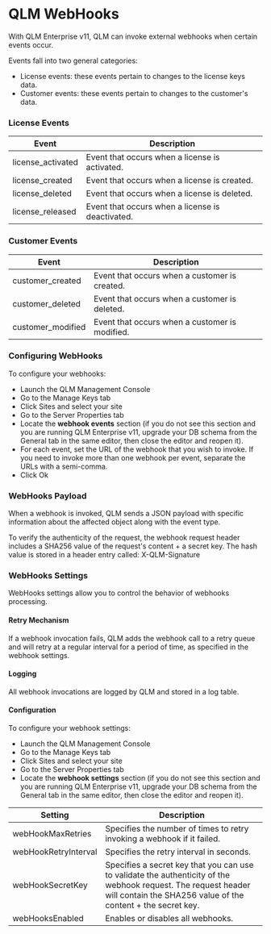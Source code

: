 # QLM WebHooks

With QLM Enterprise v11, QLM can invoke external webhooks when certain events occur.

Events fall into two general categories:

* License events: these events pertain to changes to the license keys data.
* Customer events: these events pertain to changes to the customer's data.&#x20;

### License Events

| **Event**          | **Description**                                   |
| ------------------ | ------------------------------------------------- |
| license\_activated | Event that occurs when a license is activated.    |
| license\_created   | Event that occurs when a license is created.      |
| license\_deleted   | Event that occurs when a license is deleted.      |
| license\_released  | Event that occurs when a license is deactivated.  |

&#x20;

### Customer Events

| **Event**          | **Description**                                 |
| ------------------ | ----------------------------------------------- |
| customer\_created  | Event that occurs when a customer is created.   |
| customer\_deleted  | Event that occurs when a customer is deleted.   |
| customer\_modified | Event that occurs when a customer is modified.  |

### &#x20;Configuring WebHooks

To configure your webhooks:

* Launch the QLM Management Console
* Go to the Manage Keys tab
* Click Sites and select your site
* Go to the Server Properties tab
* Locate the **webhook events** section (if you do not see this section and you are running QLM Enterprise v11, upgrade your DB schema from the General tab in the same editor, then close the editor and reopen it).
* For each event, set the URL of the webhook that you wish to invoke. If you need to invoke more than one webhook per event, separate the URLs with a semi-comma.
* Click Ok

### WebHooks Payload

When a webhook is invoked, QLM sends a JSON payload with specific information about the affected object along with the event type.&#x20;

To verify the authenticity of the request, the webhook request header includes a SHA256 value of the request's content + a secret key. The hash value is stored in a header entry called: X-QLM-Signature

### WebHooks Settings

WebHooks settings allow you to control the behavior of webhooks processing.

#### Retry Mechanism

If a webhook invocation fails, QLM adds the webhook call to a retry queue and will retry at a regular interval for a period of time, as specified in the webhook settings.

#### Logging

All webhook invocations are logged by QLM and stored in a log table.

#### Configuration

To configure your webhook settings:

* Launch the QLM Management Console
* Go to the Manage Keys tab
* Click Sites and select your site
* Go to the Server Properties tab
* Locate the **webhook settings** section (if you do not see this section and you are running QLM Enterprise v11, upgrade your DB schema from the General tab in the same editor, then close the editor and reopen it).

| **Setting**          | **Description**                                                                                                                                                                |
| -------------------- | ------------------------------------------------------------------------------------------------------------------------------------------------------------------------------ |
| webHookMaxRetries    | Specifies the number of times to retry invoking a webhook if it failed.                                                                                                        |
| webHookRetryInterval | Specifies the retry interval in seconds.                                                                                                                                       |
| webHookSecretKey     | Specifies a secret key that you can use to validate the authenticity of the webhook request. The request header will contain the SHA256 value of the content + the secret key. |
| webHooksEnabled      | Enables or disables all webhooks.                                                                                                                                              |
